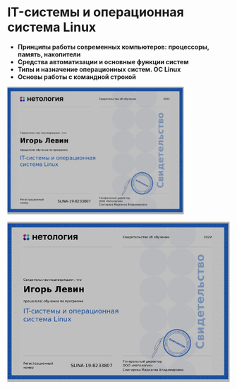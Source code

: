 # IT-системы и операционная система Linux

- **Принципы работы современных компьютеров: процессоры, память, накопители**
- **Средства автоматизации и основные функции систем**
- **Типы и назначение операционных систем. ОС Linux**
- **Основы работы с командной строкой**


<img src="https://github.com/elekpow/netology/blob/main/it-systems-linux/images/cert.jpg" alt="cert.jpg" border="0" width="400">


![cert.jpg](https://github.com/elekpow/netology/blob/main/it-systems-linux/images/cert.jpg)
